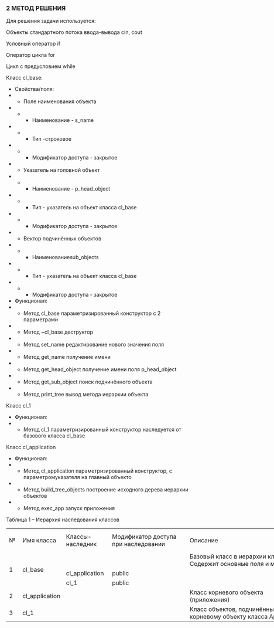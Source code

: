 ### 2 МЕТОД РЕШЕНИЯ
Для решения задачи используется:

Объекты стандартного потока ввода-вывода cin, cout

Условный оператор if

Оператор цикла for

Цикл с предусловием while

Класс cl_base:
- Свойства/поля:
- - Поле наименования объекта
- - - Наименование - s_name
- - - Тип -строковое
- - - Модификатор доступа - закрытое
- - Указатель на головной объект
- - - Наименование - p_head_object
- - - Тип - указатель на объект класса cl_base
- - - Модификатор доступа - закрытое
- - Вектор подчинённых объектов
- - - Наименованиеsub_objects
- - - Тип - указатель на объект класса cl_base
- - - Модификатор доступа - закрытое
- Функционал:
- - Метод cl_base параметризированный конструктор с 2 параметрами
- - Метод ~cl_base деструктор
- - Метод set_name редактирование нового значения поля
- - Метод get_name получение имени
- - Метод get_head_object получение имени поля p_head_object
- - Метод get_sub_object поиск подчинённого объекта
- - Метод print_tree вывод метода иерархии объекта


Класс cl_1
- Функционал:
- - Метод cl_1 параметризированный конструктор наследуется от базового класса cl_base

Класс cl_application
- Функционал:
- - Метод cl_application параметризированный конструктор, с параметромуказателя на главный объектo
- - Метод build_tree_objects построение исходного дерева иерархии объектов
- - Метод exec_app запуск приложения

Таблица 1 – Иерархия наследования классов

<table class="iksweb" style="width: 1014px; height: 283px;">
<tbody>
<tr style="height: 63px;">
<td style="width: 22.375px; height: 63px;">№</td>
<td style="width: 91.8438px; height: 63px;">Имя класса</td>
<td style="width: 112.938px; height: 63px;">Классы-наследник</td>
<td style="width: 237.891px; height: 63px;">Модификатор доступа при наследовании</td>
<td style="width: 383.031px; height: 63px;">Описание</td>
<td style="width: 50.0938px; height: 63px;">Номер</td>
<td style="width: 114.828px; height: 63px;">Комментарий&nbsp;</td>
</tr>
<tr style="height: 2px;">
<td style="width: 22.375px; height: 48.3438px;" rowspan="3">1</td>
<td style="width: 91.8438px; height: 2px;" rowspan="3">cl_base</td>
<td style="width: 112.938px; height: 2px;">&nbsp;</td>
<td style="width: 237.891px; height: 2px;">&nbsp;</td>
<td style="width: 383.031px; height: 2px;">Базовый класс в иерархии классов. Содержит основные поля и методы</td>
<td style="width: 50.0938px; height: 2px;">&nbsp;</td>
<td style="width: 114.828px; height: 2px;">&nbsp;</td>
</tr>
<tr style="height: 23.3438px;">
<td style="width: 112.938px; height: 23.3438px;">cl_application</td>
<td style="width: 237.891px; height: 23.3438px;">public</td>
<td style="width: 383.031px; height: 23.3438px;">&nbsp;</td>
<td style="width: 50.0938px; height: 23.3438px;">2</td>
<td style="width: 114.828px; height: 23.3438px;">&nbsp;</td>
</tr>
<tr style="height: 23px;">
<td style="width: 112.938px; height: 23px;">cl_1</td>
<td style="width: 237.891px; height: 23px;">public</td>
<td style="width: 383.031px; height: 23px;">&nbsp;</td>
<td style="width: 50.0938px; height: 23px;">3</td>
<td style="width: 114.828px; height: 23px;">&nbsp;</td>
</tr>
<tr style="height: 23px;">
<td style="width: 22.375px; height: 23px;">2</td>
<td style="width: 91.8438px; height: 23px;">cl_application</td>
<td style="width: 112.938px; height: 23px;">&nbsp;</td>
<td style="width: 237.891px; height: 23px;">&nbsp;</td>
<td style="width: 383.031px; height: 23px;">Класс корневого&nbsp;объекта (приложения)</td>
<td style="width: 50.0938px; height: 23px;">&nbsp;</td>
<td style="width: 114.828px; height: 23px;">&nbsp;</td>
</tr>
<tr style="height: 23px;">
<td style="width: 22.375px; height: 23px;">3</td>
<td style="width: 91.8438px; height: 23px;">cl_1</td>
<td style="width: 112.938px; height: 23px;">&nbsp;</td>
<td style="width: 237.891px; height: 23px;">&nbsp;</td>
<td style="width: 383.031px; height: 23px;">Класс объектов, подчинённых корневому объекту класса Application</td>
<td style="width: 50.0938px; height: 23px;">&nbsp;</td>
<td style="width: 114.828px; height: 23px;">&nbsp;</td>
</tr>
</tbody>
</table>

